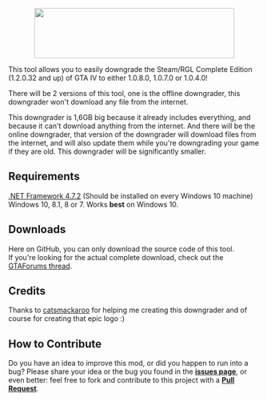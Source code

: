 <p align="center">
  <img width="400" height="100" src="https://i.imgur.com/Je7x0Rx.png">
</p>

This tool allows you to easily downgrade the Steam/RGL Complete Edition (1.2.0.32 and up) of GTA IV to either 1.0.8.0, 1.0.7.0 or 1.0.4.0!

There will be 2 versions of this tool, one is the offline downgrader, this downgrader won't download any file from the internet.

This downgrader is 1,6GB big because it already includes everything, and because it can't download anything from the internet. And there will be the online downgrader, that version of the downgrader will download files from the internet, and will also update them while you're downgrading your game if they are old. This downgrader will be significantly smaller.  

## Requirements
[.NET Framework 4.7.2](https://go.microsoft.com/fwlink/?LinkId=863262) (Should be installed on every Windows 10 machine)  
Windows 10, 8.1, 8 or 7. Works **best** on Windows 10.  

## Downloads
Here on GitHub, you can only download the source code of this tool.  
If you're looking for the actual complete download, check out the [GTAForums thread](https://gtaforums.com/topic/976691-gta-iv-downgrader).  

## Credits
Thanks to [catsmackaroo](https://gtaforums.com/profile/1196909-catsmackaroo/) for helping me creating this downgrader and of course for creating that epic logo :)

## How to Contribute
Do you have an idea to improve this mod, or did you happen to run into a bug? Please share your idea or the bug you found in the **[issues page](https://github.com/ClonkAndre/GTAIVDowngrader/issues)**, or even better: feel free to fork and contribute to this project with a **[Pull Request](https://github.com/ClonkAndre/GTAIVDowngrader/pulls)**.
